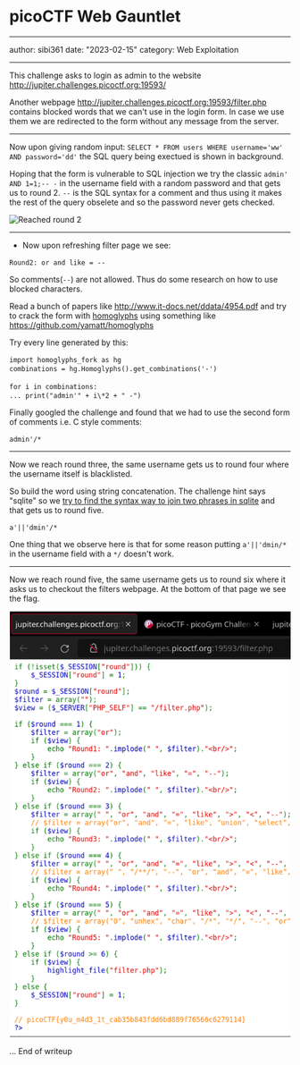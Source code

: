 # picoCTF Web Gauntlet

---

author: sibi361
date: "2023-02-15"
category: Web Exploitation

---

This challenge asks to login as admin to the website http://jupiter.challenges.picoctf.org:19593/

Another webpage http://jupiter.challenges.picoctf.org:19593/filter.php contains blocked words that we can't use in the login form. In case we use them we are redirected to the form without any message from the server.

---

Now upon giving random input:
`SELECT * FROM users WHERE username='ww' AND password='dd'` the SQL query being exectued is shown in background.

Hoping that the form is vulnerable to SQL injection we try the classic `admin' AND 1=1;-- -` in the username field with a random password and that gets us to round 2. `--` is the SQL syntax for a comment and thus using it makes the rest of the query obselete and so the password never gets checked.

![Reached round 2](images/web_gauntlet_round1_done.png)

---

- Now upon refreshing filter page we see:

```
Round2: or and like = --
```

So comments(`--`) are not allowed. Thus do some research on how to use blocked characters.

Read a bunch of papers like http://www.it-docs.net/ddata/4954.pdf and try to crack the form with [homoglyphs](https://en.wikipedia.org/wiki/Homoglyph) using something like https://github.com/yamatt/homoglyphs

Try every line generated by this:

```
import homoglyphs_fork as hg
combinations = hg.Homoglyphs().get_combinations('-')

for i in combinations:
... print("admin'" + i\*2 + " -")
```

Finally googled the challenge and found that we had to use the second form of comments i.e. C style comments:

```
admin'/*
```

---

Now we reach round three, the same username gets us to round four where the username itself is blacklisted.

So build the word using string concatenation. The challenge hint says "sqlite" so we [try to find the syntax way to join two phrases in sqlite](https://portswigger.net/web-security/sql-injection/cheat-sheet) and that gets us to round five.

```
a'||'dmin'/*
```

One thing that we observe here is that for some reason putting `a'||'dmin/*` in the username field with a `*/` doesn't work.

---

Now we reach round five, the same username gets us to round six where it asks us to checkout the filters webpage. At the bottom of that page we see the flag.

![We get some insider php info too](images/web_gauntlet_finished.png)

...
End of writeup
